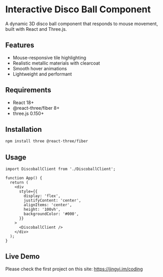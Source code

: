# Interactive Disco Ball Component

A dynamic 3D disco ball component that responds to mouse movement, built with React and Three.js.

## Features

- Mouse-responsive tile highlighting
- Realistic metallic materials with clearcoat
- Smooth hover animations
- Lightweight and performant

## Requirements

- React 18+
- @react-three/fiber 8+
- three.js 0.150+

## Installation

```bash
npm install three @react-three/fiber

```

## Usage

```tsx
import DiscoballClient from './DiscoballClient';

function App() {
  return (
    <div
      style={{
        display: 'flex',
        justifyContent: 'center',
        alignItems: 'center',
        height: '100vh',
        backgroundColor: '#000',
      }}
    >
      <DiscoballClient />
    </div>
  );
}
```

## Live Demo
Please check the first project on this site: https://jingyi.im/coding
